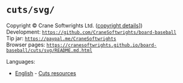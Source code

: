 # `cuts/svg/`

Copyright © Crane Softwrights Ltd. ([copyright details](../../COPYRIGHT.md)])  
Development: [`https://github.com/CraneSoftwrights/board-baseball`](https://github.com/CraneSoftwrights/board-baseball)  
Tip jar: [`https://paypal.me/CraneSoftwrights`](https://paypal.me/CraneSoftwrights)  
Browser pages: [`https://cranesoftwrights.github.io/board-baseball/cuts/svg/README.md.html`](https://cranesoftwrights.github.io/board-baseball/cuts/svg/README.md.html)  

Languages:

- [English](../en/cuts.md) - [Cuts resources](../en/cuts.md)
